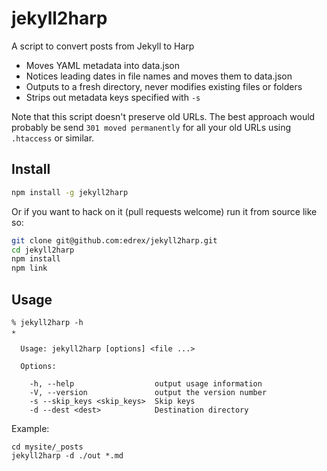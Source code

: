 # jekyll2harp

A script to convert posts from Jekyll to Harp

 - Moves YAML metadata into data.json
 - Notices leading dates in file names and moves them to data.json
 - Outputs to a fresh directory, never modifies existing files or folders
 - Strips out metadata keys specified with `-s`

Note that this script doesn't preserve old URLs. The best approach would probably be send `301 moved permanently` for all your old URLs using `.htaccess` or similar.

## Install

```bash
npm install -g jekyll2harp
```

Or if you want to hack on it (pull requests welcome) run it from source like so:

```bash
git clone git@github.com:edrex/jekyll2harp.git
cd jekyll2harp
npm install
npm link
```

## Usage

```
% jekyll2harp -h                                                                                                                                                                  ✭

  Usage: jekyll2harp [options] <file ...>

  Options:

    -h, --help                  output usage information
    -V, --version               output the version number
    -s --skip_keys <skip_keys>  Skip keys
    -d --dest <dest>            Destination directory
```

Example:

```
cd mysite/_posts
jekyll2harp -d ./out *.md
```
